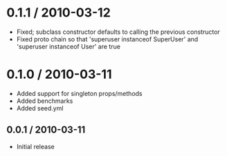 
0.1.1 / 2010-03-12
==================

  * Fixed; subclass constructor defaults to calling the previous constructor
  * Fixed proto chain so that 'superuser instanceof SuperUser' and 'superuser instanceof User' are true

0.1.0 / 2010-03-11
==================

  * Added support for singleton props/methods
  * Added benchmarks
  * Added seed.yml

0.0.1 / 2010-03-11
------------------

* Initial release
